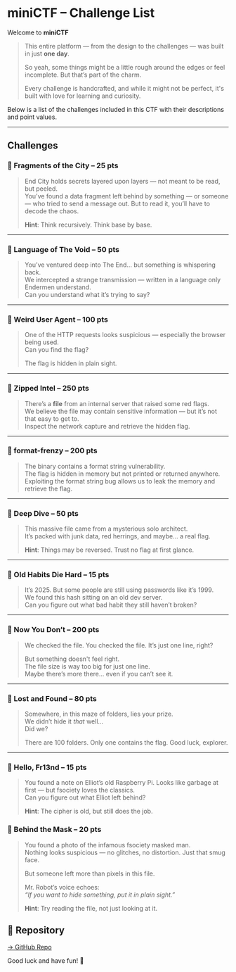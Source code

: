 # miniCTF – Challenge List

Welcome to **miniCTF**

> This entire platform — from the design to the challenges — was built in just **one day**.
> 
> So yeah, some things might be a little rough around the edges or feel incomplete. But that’s part of the charm.
> 
> Every challenge is handcrafted, and while it might not be perfect, it's built with love for learning and curiosity.
>

Below is a list of the challenges included in this CTF with their descriptions and point values.

---

## Challenges

### 🔹 Fragments of the City – 25 pts  
> End City holds secrets layered upon layers — not meant to be read, but peeled.  
> You’ve found a data fragment left behind by something — or someone — who tried to send a message out. But to read it, you’ll have to decode the chaos.  
>  
> **Hint**: Think recursively. Think base by base.

---

### 🔹 Language of The Void – 50 pts  
> You’ve ventured deep into The End… but something is whispering back.  
> We intercepted a strange transmission — written in a language only Endermen understand.  
> Can you understand what it’s trying to say?

---

### 🔹 Weird User Agent – 100 pts  
> One of the HTTP requests looks suspicious — especially the browser being used.  
> Can you find the flag?  
>  
> The flag is hidden in plain sight.

---

### 🔹 Zipped Intel – 250 pts  
> There’s a **file** from an internal server that raised some red flags.  
> We believe the file may contain sensitive information — but it’s not that easy to get to.  
> Inspect the network capture and retrieve the hidden flag.

---

### 🔹 format-frenzy – 200 pts  
> The binary contains a format string vulnerability.  
> The flag is hidden in memory but not printed or returned anywhere.  
> Exploiting the format string bug allows us to leak the memory and retrieve the flag.

---

### 🔹 Deep Dive – 50 pts  
> This massive file came from a mysterious solo architect.  
> It’s packed with junk data, red herrings, and maybe... a real flag.  
>  
> **Hint**: Things may be reversed. Trust no flag at first glance.

---

### 🔹 Old Habits Die Hard – 15 pts  
> It’s 2025. But some people are still using passwords like it’s 1999.  
> We found this hash sitting on an old dev server.  
> Can you figure out what bad habit they still haven’t broken?

---

### 🔹 Now You Don’t – 200 pts  
> We checked the file. You checked the file. It’s just one line, right?  
>  
> But something doesn't feel right.  
> The file size is way too big for just one line.  
> Maybe there’s more there... even if you can’t see it.

---

### 🔹 Lost and Found – 80 pts  
> Somewhere, in this maze of folders, lies your prize.  
> We didn’t hide it *that* well...  
> Did we?  
>  
> There are 100 folders. Only one contains the flag. Good luck, explorer.

---

### 🔹 Hello, Fr13nd – 15 pts  
> You found a note on Elliot’s old Raspberry Pi. Looks like garbage at first — but fsociety loves the classics.  
> Can you figure out what Elliot left behind?  
>  
> **Hint**: The cipher is old, but still does the job.

### 🔹 Behind the Mask – 20 pts  
> You found a photo of the infamous fsociety masked man.  
> Nothing looks suspicious — no glitches, no distortion. Just that smug face.  
>  
> But someone left more than pixels in this file.  
>  
> Mr. Robot’s voice echoes:  
> *“If you want to hide something, put it in plain sight.”*
>  
> **Hint**: Try reading the file, not just looking at it.

## 🔗 Repository

[→ GitHub Repo](https://github.com/Crimzos/miniCTF)

Good luck and have fun! 🎯
